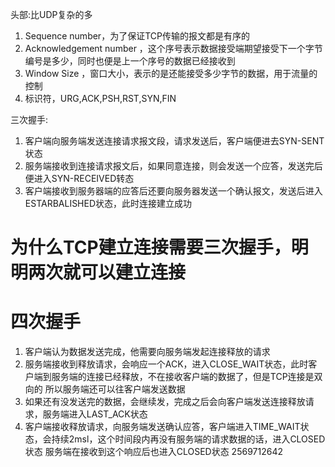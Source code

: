 头部:比UDP复杂的多
1. Sequence number，为了保证TCP传输的报文都是有序的
2. Acknowledgement number ，这个序号表示数据接受端期望接受下一个字节编号是多少，同时也便是上一个序号的数据已经接收到
3. Window Size ，窗口大小，表示的是还能接受多少字节的数据，用于流量的控制
4. 标识符，URG,ACK,PSH,RST,SYN,FIN

三次握手:
1. 客户端向服务端发送连接请求报文段，请求发送后，客户端便进去SYN-SENT状态
2. 服务端接收到连接请求报文后，如果同意连接，则会发送一个应答，发送完后便进入SYN-RECEIVED转态
3. 客户端接收到服务器端的应答后还要向服务器发送一个确认报文，发送后进入ESTARBALISHED状态，此时连接建立成功

# 为什么TCP建立连接需要三次握手，明明两次就可以建立连接



# 四次握手
1. 客户端认为数据发送完成，他需要向服务端发起连接释放的请求
2. 服务端接收到释放请求，会响应一个ACK，进入CLOSE_WAIT状态，此时客户端到服务端的连接已经释放，不在接收客户端的数据了，但是TCP连接是双向的
   所以服务端还可以往客户端发送数据
3. 如果还有没发送完的数据，会继续发，完成之后会向客户端发送连接释放请求，服务端进入LAST_ACK状态
4. 客户端接收释放请求，向服务端发送确认应答，客户端进入TIME_WAIT状态，会持续2msl，这个时间段内再没有服务端的请求数据的话，进入CLOSED状态
    服务端在接收到这个响应后也进入CLOSED状态
    2569712642